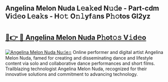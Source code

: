 ## Angelina Melon Nuda L𝚎a𝚔ed N𝚞𝚍e - Part-cdm Vi𝚍𝚎o L𝚎a𝚔s - H𝚘𝚝 O𝚗𝚕yf𝚊ns P𝚑𝚘tos Gl2yz

# <h2><a href="http://kf05vz.oniu.top/?m=Angelina+Melon+Nuda">🔗👉 🔴 Angelina Melon Nuda P𝚑ot𝚘𝚜 V𝚒d𝚎o</a></h2>

[![Angelina Melon Nuda Nu𝚍e𝚜](https://i.imgur.com/0qMVB7G.gif)](http://kf05vz.oniu.top/?m=Angelina+Melon+Nuda)
Online performer and digital artist Angelina Melon Nuda, famed for creating and disseminating dance and lifestyle content via solo and collaborative dance performances and short films. Trailblazing technologist Angelina Melon Nuda, recognized for their innovative solutions and commitment to advancing technology.  
